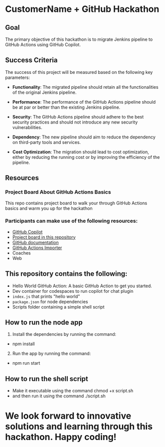 # CustomerName + GitHub Hackathon

## Goal

The primary objective of this hackathon is to migrate Jenkins pipeline to GitHub Actions using GitHub Copilot.

## Success Criteria

The success of this project will be measured based on the following key parameters:

- **Functionality**: The migrated pipeline should retain all the functionalities of the original Jenkins pipeline.

- **Performance**: The performance of the GitHub Actions pipeline should be at par or better than the existing Jenkins pipeline.

- **Security**: The GitHub Actions pipeline should adhere to the best security practices and should not introduce any new security vulnerabilities.

- **Dependency**: The new pipeline should aim to reduce the dependency on third-party tools and services.

- **Cost Optimization**: The migration should lead to cost optimization, either by reducing the running cost or by improving the efficiency of the pipeline.

## Resources

### Project Board About GitHub Actions Basics

This repo contains project board to walk your through GitHub Actions basics and warm you up for the hackathon

### Participants can make use of the following resources:

- [GitHub Copilot](https://copilot.github.com/)
- [Project board in this repository]([https://copilot.github.com/](https://github.com/users/tjsingh85/projects/7))
- [GitHub documentation](https://docs.github.com/)
- [GitHub Actions Importer](https://github.com/github/gh-actions-importer)
- Coaches
- Web

## This repository contains the following:

- Hello World GitHub Action: A basic GitHub Action to get you started.
- Dev container for codespaces to run copilot for chat plugin
- `index.js` that prints "hello world"
- `package.json` for node dependencies
- Scripts folder containing a simple shell script

## How to run the node app

1. Install the dependencies by running the command:

- npm install

2. Run the app by running the command:

- npm run start 

## How to run the shell script

- Make it executable using the command chmod +x script.sh
- and then run it using the command ./script.sh


# We look forward to innovative solutions and learning through this hackathon. Happy coding!

